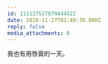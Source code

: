```yaml
---
id: 111137527879444522
date: 2010-11-27T01:49:30.000Z
reply: false
media_attachments: 0
---
```


我也有用唇膏的一天。

